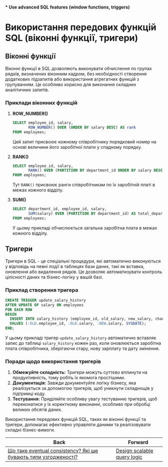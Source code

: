 #### * Use advanced SQL features (window functions, triggers)

# Використання передових функцій SQL (віконні функції, тригери)

## Віконні функції

Віконні функції в SQL дозволяють виконувати обчислення по групах рядків, визначених віконним кадром, без необхідності створення додаткових підзапитів або використання агрегатних функцій з групуванням. Це особливо корисно для виконання складних аналітичних запитів.

### Приклади віконних функцій

1. **ROW_NUMBER()**
   ```sql
   SELECT employee_id, salary,
          ROW_NUMBER() OVER (ORDER BY salary DESC) AS rank
   FROM employees;
   ```
   Цей запит присвоює кожному співробітнику порядковий номер на основі величини його заробітної плати у спадному порядку.

2. **RANK()**
   ```sql
   SELECT employee_id, salary,
          RANK() OVER (PARTITION BY department_id ORDER BY salary DESC) AS department_rank
   FROM employees;
   ```
   Тут `RANK()` присвоює ранги співробітникам по їх заробітній платі в межах кожного відділу.

3. **SUM()**
   ```sql
   SELECT department_id, employee_id, salary,
          SUM(salary) OVER (PARTITION BY department_id) AS total_department_salary
   FROM employees;
   ```
   У цьому прикладі обчислюється загальна заробітна плата в межах кожного відділу.

## Тригери

Тригери в SQL - це спеціальні процедури, які автоматично виконуються у відповідь на певні події в таблицях бази даних, такі як вставка, оновлення або видалення рядків. Це дозволяє автоматизувати контроль цілісності даних та бізнес-логіку у вашій базі.

### Приклад створення тригера

```sql
CREATE TRIGGER update_salary_history
AFTER UPDATE OF salary ON employees
FOR EACH ROW
BEGIN
  INSERT INTO salary_history (employee_id, old_salary, new_salary, change_date)
  VALUES (:OLD.employee_id, :OLD.salary, :NEW.salary, SYSDATE);
END;
```

У цьому прикладі тригер `update_salary_history` автоматично вставляє запис до таблиці `salary_history` кожен раз, коли оновлюється заробітна плата співробітника, зберігаючи стару, нову зарплату та дату змінення.

### Поради щодо використання тригерів

1. **Обмежуйте складність:** Тригери можуть суттєво вплинути на продуктивність, тому робіть їх якомога простішими.
2. **Документація:** Завжди документуйте логіку бізнесу, яка реалізується за допомогою тригерів, щоб уникнути складнощів у підтримці коду.
3. **Тестування:** Приділяйте особливу увагу тестуванню тригерів, щоб переконатися у їх коректному виконанні, особливо при обробці великих обсягів даних.

Використання передових функцій SQL, таких як віконні функції та тригери, допомагає ефективно управляти даними та реалізовувати складні бізнес-вимоги.

| Back | Forward |
|---|---|
| [Що таке eventual consistency? Які ще бувають типи узгодженості?](/ua/senior/database/what-is-eventual-consistency-what-other-types-of-consistency-are-there.md)  | [Design scalable query logic](/ua/senior/database/design-scalable-query-logic.md) |